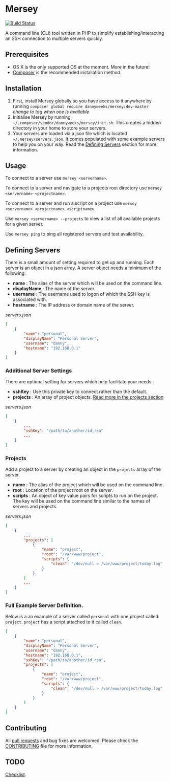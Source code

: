 # Mersey

[![Build Status](https://travis-ci.org/dannyweeks/mersey.svg?branch=master)](https://travis-ci.org/dannyweeks/mersey)

A command line (CLI) tool written in PHP to simplify establishing/interacting an SSH connection to multiple servers quickly.

## Prerequisites

- OS X is the only supported OS at the moment. More in the future!
- [Composer](https://getcomposer.org/) is the recommended installation method.

## Installation

1. First, install Mersey globally so you have access to it anywhere by running `composer global require dannyweeks/mersey:dev-master` *change to tag when one is available*
2. Initialise Mersey by running `~/.composer/vendor/dannyweeks/mersey/init.sh`. This creates a hidden directory in your home to store your servers.
3. Your servers are loaded via a json file which is located `~/.mersey/servers.json`. It comes populated with some example servers to help you on your way. Read the [Defining Servers](#defining-servers) section for more information.

## Usage

To connect to a server use `mersey <servername>`. 

To connect to a server and navigate to a projects root directory use `mersey <servername> <projectname>`.

To connect to a server and run a script on a project use `mersey <servername> <projectname> <scriptname>`.

Use `mersey <servername> --projects` to view a list of all available projects for a given server.

Use `mersey ping` to ping all registered servers and test availability.

## Defining Servers
There is a small amount of setting required to get up and running. Each server is an object in a json array. A server object
needs a minimum of the following:

* **name** : The alias of the server which will be used on the command line.
* **displayName** : The name of the server.
* **username** : The username used to logon of which the SSH key is associated with. 
* **hostname** : The IP address or domain name of the server.

*servers.json*
```json
[
    {
        "name": "personal",
        "displayName": "Personal Server",
        "username": "danny",
        "hostname": "192.168.0.1"
    }
]
```

### Additional Server Settings

There are optional setting for servers which help facilitate your needs. 

* **sshKey** : Use this private key to connect rather than the default.
* **projects** : An array of project objects. [Read more in the projects section](#projects)

*servers.json*
```json
[
    {
        ...
        "sshKey": "/path/to/another/id_rsa"
        ...
    }
]
```

### Projects

Add a project to a server by creating an object in the `projects` array of the server.

* **name** : The alias of the project which will be used on the command line.
* **root** : Location of the project root on the server.
* **scripts** : An object of key value pairs for scripts to run on the project. The key will be used on the command line 
similar to the names of servers and projects.

*servers.json*
```json
[
    {
        ...
        "projects": [
            {
                "name": "project",
                "root": "/var/www/project",
                "scripts": {
                    "clean": "/dev/null > /var/www/project/today.log"
                }
            }
        ]
        ...
    }
]
```

### Full Example Server Definition.

Below is a an example of a server called `personal` with one project called `project`. `project` has a script attached
 to it called `clean`. 

```json
[
    {
        "name": "personal",
        "displayName": "Personal Server",
        "username": "danny",
        "hostname": "192.168.0.1",
        "sshKey": "/path/to/another/id_rsa",
        "projects": [
            {
                "name": "project",
                "root": "/var/www/project",
                "scripts": {
                    "clean": "/dev/null > /var/www/project/today.log"
                }
            }
        ]
    }
]
```

## Contributing

All [pull requests](https://github.com/dannyweeks/mersey/pulls) and bug fixes are welcomed.
Please check the [CONTRIBUTING](https://github.com/dannyweeks/mersey/blob/master/CONTRIBUTING.md) file for more information.

## TODO

[Checklist](http://phppackagechecklist.com/#1,2,3,4,5,6,7,8,9,11,12,13,14).
